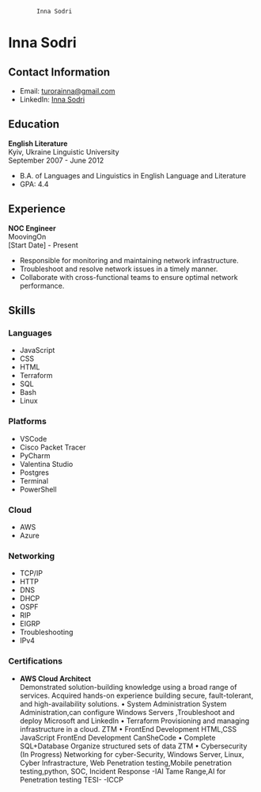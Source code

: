             Inna Sodri 
# Inna Sodri

## Contact Information
- Email: [turorainna@gmail.com](mailto:turorainna@gmail.com)
- LinkedIn: [Inna Sodri](https://www.linkedin.com/in/inna-sodri-303a97297256/)

## Education
**English Literature**  
Kyiv, Ukraine Linguistic University  
September 2007 - June 2012  
- B.A. of Languages and Linguistics in English Language and Literature  
- GPA: 4.4

## Experience
**NOC Engineer**  
MoovingOn  
[Start Date] - Present  
- Responsible for monitoring and maintaining network infrastructure.
- Troubleshoot and resolve network issues in a timely manner.
- Collaborate with cross-functional teams to ensure optimal network performance.

## Skills
### Languages
- JavaScript
- CSS
- HTML
- Terraform
- SQL
- Bash
- Linux

### Platforms
- VSCode
- Cisco Packet Tracer
- PyCharm
- Valentina Studio
- Postgres
- Terminal
- PowerShell

### Cloud
- AWS
- Azure

### Networking
- TCP/IP
- HTTP
- DNS
- DHCP
- OSPF
- RIP
- EIGRP
- Troubleshooting
- IPv4

### Certifications
- **AWS Cloud Architect**  
  Demonstrated solution-building knowledge using a broad range of services. Acquired hands-on experience building secure, fault-tolerant, and high-availability solutions.
• System Administration System Administration,can configure Windows Servers ,Troubleshoot
and deploy Microsoft and LinkedIn
• Terraform Provisioning and managing infrastructure in a cloud. ZTM
• FrontEnd Development HTML,CSS JavaScript FrontEnd Development CanSheCode
• Complete SQL+Database Organize structured sets of data ZTM
• Cybersecurity (In Progress) Networking for cyber-Security, Windows Server, Linux, Cyber
Infrastracture, Web Penetration testing,Mobile penetration testing,python, SOC, Incident Response
-IAI Tame Range,AI for Penetration testing TESI- -ICCP
